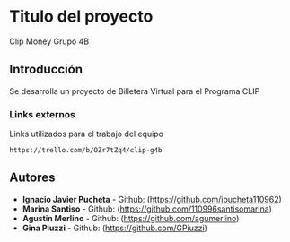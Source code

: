 # Titulo del proyecto

Clip Money Grupo 4B

## Introducción

Se desarrolla un proyecto de Billetera Virtual para el Programa CLIP

### Links externos

Links utilizados para el trabajo del equipo

```
https://trello.com/b/OZr7tZq4/clip-g4b
```

## Autores

* **Ignacio Javier Pucheta** - Github: (https://github.com/ipucheta110962)
* **Marina Santiso** - Github: (https://github.com/110996santisomarina)
* **Agustin Merlino** - Github: (https://github.com/agumerlino)
* **Gina Piuzzi** - Github: (https://github.com/GPiuzzi)

